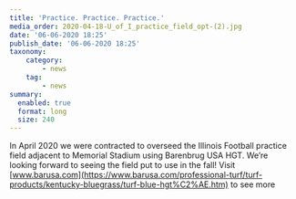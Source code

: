 ```yaml
---
title: 'Practice. Practice. Practice.'
media_order: 2020-04-18-U_of_I_practice_field_opt-(2).jpg
date: '06-06-2020 18:25'
publish_date: '06-06-2020 18:25'
taxonomy:
    category:
        - news
    tag:
        - news
summary:
  enabled: true
  format: long
  size: 240
---
```


In April 2020 we were contracted to overseed the Illinois Football practice field adjacent to Memorial Stadium using Barenbrug USA HGT. We’re looking forward to seeing the field put to use in the fall! Visit [www.barusa.com](https://www.barusa.com/professional-turf/turf-products/kentucky-bluegrass/turf-blue-hgt%C2%AE.htm) to see more
